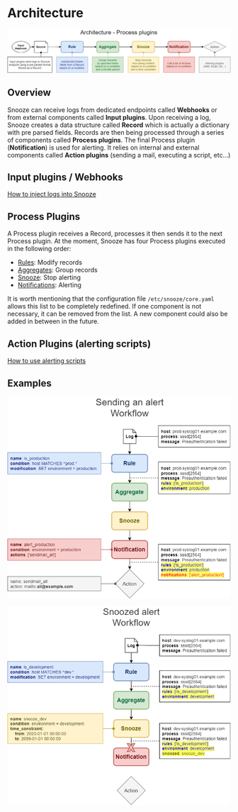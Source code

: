 # Architecture

![Architecture](images/architecture.png)

## Overview

Snooze can receive logs from dedicated endpoints called **Webhooks** or from external components called **Input plugins**.
Upon receiving a log, Snooze creates a data structure called **Record** which is actually a dictionary with pre parsed fields.
Records are then being processed through a series of components called **Process plugins**.
The final Process plugin (**Notification**) is used for alerting. It relies on internal and external components called **Action plugins** (sending a mail, executing a script, etc...)

## Input plugins / Webhooks

[How to inject logs into Snooze](04_Inputs.md)

## Process Plugins

A Process plugin receives a Record, processes it then sends it to the next Process plugin. At the moment, Snooze has four Process plugins executed in the following order:

- [Rules](05_Rules.md): Modify records
- [Aggregates](06_Aggregates.md): Group records
- [Snooze](07_Snooze.md): Stop alerting
- [Notifications](08_Notifications.md): Alerting

It is worth mentioning that the configuration file `/etc/snooze/core.yaml` allows this list to be completely redefined. If one component is not necessary, it can be removed from the list. A new component could also be added in between in the future.

## Action Plugins  (alerting scripts)

[How to use alerting scripts](09_Actions.md)

## Examples

![Alert](images/alert.png)

![Snoozed](images/snoozed.png)
